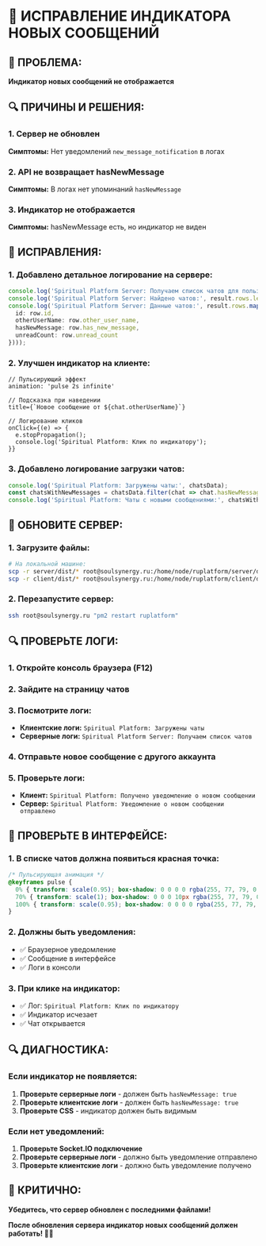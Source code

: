 # 🔔 ИСПРАВЛЕНИЕ ИНДИКАТОРА НОВЫХ СООБЩЕНИЙ

## 🎯 **ПРОБЛЕМА:**
**Индикатор новых сообщений не отображается**

## 🔍 **ПРИЧИНЫ И РЕШЕНИЯ:**

### **1. Сервер не обновлен**
**Симптомы:** Нет уведомлений `new_message_notification` в логах

### **2. API не возвращает hasNewMessage**
**Симптомы:** В логах нет упоминаний `hasNewMessage`

### **3. Индикатор не отображается**
**Симптомы:** hasNewMessage есть, но индикатор не виден

## 🔧 **ИСПРАВЛЕНИЯ:**

### **1. Добавлено детальное логирование на сервере:**
```typescript
console.log('Spiritual Platform Server: Получаем список чатов для пользователя:', userId);
console.log('Spiritual Platform Server: Найдено чатов:', result.rows.length);
console.log('Spiritual Platform Server: Данные чатов:', result.rows.map(row => ({
  id: row.id,
  otherUserName: row.other_user_name,
  hasNewMessage: row.has_new_message,
  unreadCount: row.unread_count
})));
```

### **2. Улучшен индикатор на клиенте:**
```tsx
// Пульсирующий эффект
animation: 'pulse 2s infinite'

// Подсказка при наведении
title={`Новое сообщение от ${chat.otherUserName}`}

// Логирование кликов
onClick={(e) => {
  e.stopPropagation();
  console.log('Spiritual Platform: Клик по индикатору');
}}
```

### **3. Добавлено логирование загрузки чатов:**
```typescript
console.log('Spiritual Platform: Загружены чаты:', chatsData);
const chatsWithNewMessages = chatsData.filter(chat => chat.hasNewMessage);
console.log('Spiritual Platform: Чаты с новыми сообщениями:', chatsWithNewMessages);
```

## 🚀 **ОБНОВИТЕ СЕРВЕР:**

### **1. Загрузите файлы:**
```bash
# На локальной машине:
scp -r server/dist/* root@soulsynergy.ru:/home/node/ruplatform/server/dist/
scp -r client/dist/* root@soulsynergy.ru:/home/node/ruplatform/client/dist/
```

### **2. Перезапустите сервер:**
```bash
ssh root@soulsynergy.ru "pm2 restart ruplatform"
```

## 🔍 **ПРОВЕРЬТЕ ЛОГИ:**

### **1. Откройте консоль браузера (F12)**
### **2. Зайдите на страницу чатов**
### **3. Посмотрите логи:**
- **Клиентские логи:** `Spiritual Platform: Загружены чаты`
- **Серверные логи:** `Spiritual Platform Server: Получаем список чатов`

### **4. Отправьте новое сообщение с другого аккаунта**
### **5. Проверьте логи:**
- **Клиент:** `Spiritual Platform: Получено уведомление о новом сообщении`
- **Сервер:** `Spiritual Platform: Уведомление о новом сообщении отправлено`

## 🎯 **ПРОВЕРЬТЕ В ИНТЕРФЕЙСЕ:**

### **1. В списке чатов должна появиться красная точка:**
```css
/* Пульсирующая анимация */
@keyframes pulse {
  0% { transform: scale(0.95); box-shadow: 0 0 0 0 rgba(255, 77, 79, 0.7); }
  70% { transform: scale(1); box-shadow: 0 0 0 10px rgba(255, 77, 79, 0); }
  100% { transform: scale(0.95); box-shadow: 0 0 0 0 rgba(255, 77, 79, 0); }
}
```

### **2. Должны быть уведомления:**
- ✅ Браузерное уведомление
- ✅ Сообщение в интерфейсе
- ✅ Логи в консоли

### **3. При клике на индикатор:**
- ✅ Лог: `Spiritual Platform: Клик по индикатору`
- ✅ Индикатор исчезает
- ✅ Чат открывается

## 🔍 **ДИАГНОСТИКА:**

### **Если индикатор не появляется:**
1. **Проверьте серверные логи** - должен быть `hasNewMessage: true`
2. **Проверьте клиентские логи** - должен быть `hasNewMessage: true`
3. **Проверьте CSS** - индикатор должен быть видимым

### **Если нет уведомлений:**
1. **Проверьте Socket.IO подключение**
2. **Проверьте серверные логи** - должно быть уведомление отправлено
3. **Проверьте клиентские логи** - должно быть уведомление получено

## 🚨 **КРИТИЧНО:**

**Убедитесь, что сервер обновлен с последними файлами!**

**После обновления сервера индикатор новых сообщений должен работать! 🔔✨**
